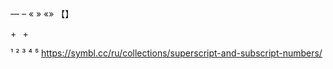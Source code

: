 — 
 –
  «
  »
  «»
  【】
  
+⠀+

  ¹
  ²
  ³
  ⁴
  ⁵
  https://symbl.cc/ru/collections/superscript-and-subscript-numbers/
  